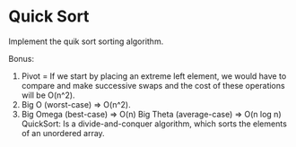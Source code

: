 # Quick Sort

Implement the quik sort sorting algorithm.

Bonus:
1. Pivot = If we start by placing an extreme left element, we would have to compare and make successive swaps and the cost of these operations will be O(n^2).
2. Big O (worst-case) => O(n^2).
3. Big Omega (best-case)  => O(n) 
   Big Theta (average-case) => O(n log n)  
   QuickSort: Is a divide-and-conquer algorithm, which sorts the elements of an unordered array.